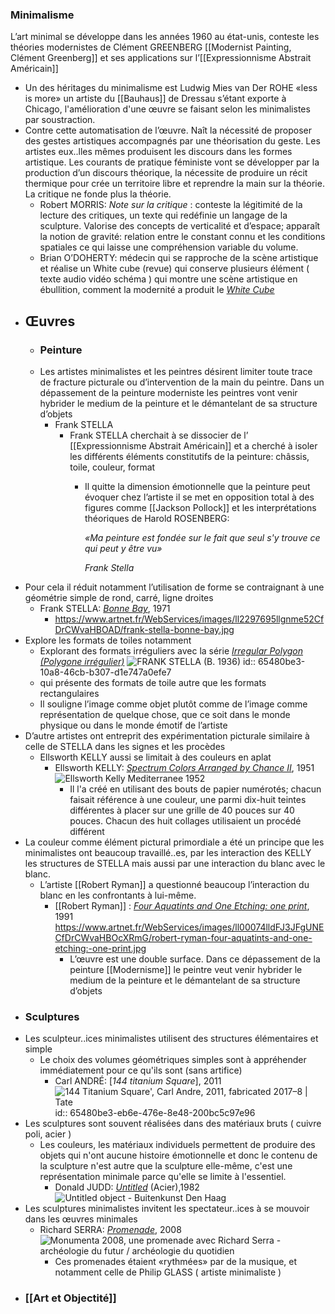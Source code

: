 ### Minimalisme
L’art minimal se développe dans les années 1960 au état-unis, conteste les théories modernistes de Clément GREENBERG [[Modernist Painting, Clément Greenberg]] et ses applications sur l’[[Expressionnisme Abstrait Américain]]
- Un des héritages du minimalisme est Ludwig Mies van Der ROHE «less is more» un artiste du [[Bauhaus]] de Dressau s’étant exporte à Chicago, l'amélioration d'une œuvre se faisant selon les minimalistes par soustraction.
- Contre cette automatisation de l’œuvre. Naît la nécessité de proposer des gestes artistiques accompagnés par une théorisation du geste. Les artistes eux..lles mêmes produisent les discours dans les formes artistique. Les courants de pratique féministe vont se développer par la production d’un discours théorique, la nécessite de produire un récit thermique pour crée un territoire libre et reprendre la main sur la théorie. La critique ne fonde plus la théorie.
	- Robert MORRIS: *Note sur la critique* : conteste la légitimité de la lecture des critiques, un texte qui redéfinie un langage de la sculpture. Valorise des concepts de verticalité et d’espace; apparaît la notion de gravité: relation entre le constant connu et les conditions spatiales ce qui laisse une compréhension variable du volume.
	- Brian O’DOHERTY: médecin qui se rapproche de la scène artistique et réalise un White cube (revue) qui conserve plusieurs élément ( texte audio vidéo schéma ) qui montre une scène artistique en ébullition, comment la modernité a produit le [*White Cube*](https://www.lespressesdureel.com/ouvrage.php?id=1423&menu=0)
- ## Œuvres
	- ### Peinture
	- Les artistes minimalistes et les peintres désirent limiter toute trace de fracture picturale ou d’intervention de la main du peintre. Dans un  dépassement de la peinture moderniste les peintres vont venir hybrider le medium de la peinture et le démantelant de sa structure d’objets
		- Frank STELLA
			- Frank STELLA cherchait à se dissocier de l’ [[Expressionnisme Abstrait Américain]] et a cherché à isoler les différents éléments constitutifs de la peinture: châssis, toile, couleur, format
				- Il quitte la dimension émotionnelle que la peinture peut évoquer chez l’artiste il se met en opposition total à des figures comme [[Jackson Pollock]] et les interprétations théoriques de Harold ROSENBERG:
				  
				  *«Ma peinture est fondée sur le fait que seul s'y trouve ce qui peut y être vu»*
				  
				  *Frank Stella*
- Pour cela il réduit notamment l’utilisation de forme se contraignant à une géométrie simple de rond, carré, ligne droites
	- Frank STELLA: [*Bonne Bay*](http://www.artnet.fr/artistes/frank-stella/bonne-bay-a-5xu4JxR2GX6Fx5Hd6oPWjg2), 1971
		- https://www.artnet.fr/WebServices/images/ll2297695llgnme52CfDrCWvaHBOAD/frank-stella-bonne-bay.jpg
- Explore les formats de toiles notamment
	- Explorant des formats irréguliers avec la série [*Irregular Polygon (Polygone irrégulier)*](https://www.youtube.com/watch?v=lgaPuHDV8v0) ![FRANK STELLA (B. 1936)](https://www.christies.com/img/LotImages/2014/NYR/2014_NYR_03499_0109_000(frank_stella_eccentric_polygons040356).jpg?mode=max)
	  id:: 65480be3-10a8-46cb-b307-d1e747a0efe7
	- qui présente des formats de toile autre que les formats rectangulaires
	- Il souligne l’image comme objet plutôt comme de l’image comme représentation de quelque chose, que ce soit dans le monde physique ou dans le monde émotif de l’artiste
- D’autre artistes ont entreprit des expérimentation picturale similaire à celle de STELLA dans les signes et les procèdes
	- Ellsworth KELLY aussi se limitait à des couleurs en aplat
		- Ellsworth KELLY: [*Spectrum Colors Arranged by Chance II*](https://www.tate.org.uk/tate-etc/issue-16-summer-2009/sixty-years-full-intensity), 1951 ![Ellsworth Kelly Mediterranee 1952](https://media.tate.org.uk/aztate-prd-ew-dg-wgtail-st1-ctr-data/images/ellsworth-kelly-mediterrane_0.width-340.jpg)
			- Il l'a créé en utilisant des bouts de papier numérotés; chacun faisait référence à une couleur, une parmi dix-huit teintes différentes à placer sur une grille de 40 pouces sur 40 pouces. Chacun des huit collages utilisaient un procédé différent
- La couleur comme élément pictural primordiale a été un principe que les minimalistes ont beaucoup travaillé..es, par les interaction des KELLY les structures de STELLA mais aussi par une interaction du blanc avec le blanc.
	- L’artiste [[Robert Ryman]] a questionné beaucoup l’interaction du blanc en les confrontants à lui-même.
		- [[Robert Ryman]] : [*Four Aquatints and One Etching: one print*](https://www.artnet.fr/artistes/robert-ryman/four-aquatints-and-one-etching-one-print-xPw1yzwygPtfgZ0K0UvDOQ2), 1991 https://www.artnet.fr/WebServices/images/ll00074lldFJ3JFgUNECfDrCWvaHBOcXRmG/robert-ryman-four-aquatints-and-one-etching:-one-print.jpg
			- L’œuvre est une double surface. Dans ce dépassement de la peinture [[Modernisme]] le peintre veut venir hybrider le medium de la peinture et le démantelant de sa structure d’objets
- ### Sculptures
- Les sculpteur..ices minimalistes utilisent des structures élémentaires et simple
	- Le choix des volumes géométriques simples sont à appréhender immédiatement pour ce qu'ils sont (sans artifice)
		- Carl ANDRÉ: [*144 titanium Square*], 2011 ![144 Titanium Square', Carl Andre, 2011, fabricated 2017–8 | Tate](https://media.tate.org.uk/art/images/work/AR/AR01265_9.jpg)
		  id:: 65480be3-eb6e-476e-8e48-200bc5c97e96
- Les sculptures sont souvent réalisées dans des matériaux bruts ( cuivre poli, acier )
	- Les couleurs, les matériaux individuels permettent de produire des objets qui n'ont aucune histoire émotionnelle et donc le contenu de la sculpture n'est autre que la sculpture elle-même, c'est une représentation minimale parce qu'elle se limite à l'essentiel.
		- Donald JUDD: [*Untitled*](https://bkdh.nl/en/kunstwerken/untitled-object/) (Acier),1982 ![Untitled object - Buitenkunst Den Haag](https://bkdh.nl/app/uploads/2021/06/DH500_06.jpg)
- Les sculptures minimalistes invitent les spectateur..ices à se mouvoir dans les œuvres minimales
	- Richard SERRA: [*Promenade*](https://www.paris-art.com/monumenta-2008-promenade/), 2008 ![Monumenta 2008, une promenade avec Richard Serra - archéologie du futur /  archéologie du quotidien](https://idata.over-blog.com/0/41/70/57/Exposition/Promenade--installation-de--Richard-Serra---Monumenta-2.jpg)
		- Ces promenades étaient «rythmées» par de la musique, et notamment celle de Philip GLASS ( artiste minimaliste )
- ### [[Art et Objectité]]